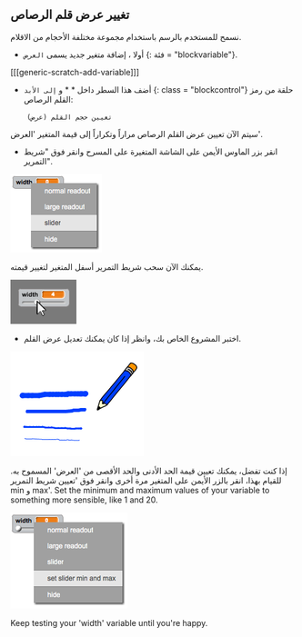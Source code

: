 ## تغيير عرض قلم الرصاص

نسمح للمستخدم بالرسم باستخدام مجموعة مختلفة الأحجام من الاقلام.

+ أولا ، إضافة متغير جديد يسمى ` العرض ` {: فئة = "blockvariable"}.

[[[generic-scratch-add-variable]]]

+ أضف هذا السطر داخل * * و ` إلى الأبد ` {: class = "blockcontrol"} حلقة من رمز القلم الرصاص:

```blocks
    تعيين حجم القلم (عرض)
```

سيتم الآن تعيين عرض القلم الرصاص مراراً وتكراراً إلى قيمة المتغير 'العرض'.

+ انقر بزر الماوس الأيمن على الشاشة المتغيرة على المسرح وانقر فوق "شريط التمرير".

![screenshot](images/paint-slider.png)

يمكنك الآن سحب شريط التمرير أسفل المتغير لتغيير قيمته.

![screenshot](images/paint-slider-change.png)

+ اختبر المشروع الخاص بك، وانظر إذا كان يمكنك تعديل عرض القلم.

![screenshot](images/paint-width-test.png)

إذا كنت تفضل، يمكنك تعيين قيمة الحد الأدنى والحد الأقصى من 'العرض' المسموح به. للقيام بهذا، انقر بالزر الأيمن على المتغير مرة أخرى وانقر فوق 'تعيين شريط التمرير min و max'. Set the minimum and maximum values of your variable to something more sensible, like 1 and 20.

![screenshot](images/paint-slider-max.png)

Keep testing your 'width' variable until you're happy.